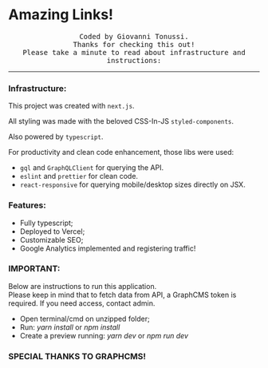 # Amazing Links!

<p align="center" style="text-align: center;">
  <samp>
    Coded by Giovanni Tonussi.<br>
    Thanks for checking this out!<br>
    Please take a minute to read about infrastructure and instructions:
  </samp>
</p>

---------------------------

### Infrastructure:

This project was created with ```next.js```.

All styling was made with the beloved CSS-In-JS ```styled-components```.

Also powered by ```typescript```.

For productivity and clean code enhancement, those libs were used:

- ```gql``` and ```GraphQLClient``` for querying the API.
- ```eslint``` and ```prettier``` for clean code.
- ```react-responsive``` for querying mobile/desktop sizes directly on JSX.

### Features:

- Fully typescript;
- Deployed to Vercel;
- Customizable SEO;
- Google Analytics implemented and registering traffic!

### IMPORTANT:

Below are instructions to run this application.<br />
Please keep in mind that to fetch data from API, a GraphCMS token is required. If you need access, contact admin.

- Open terminal/cmd on unzipped folder;
- Run: *yarn install* or *npm install*
- Create a preview running: *yarn dev* or *npm run dev*

### SPECIAL THANKS TO GRAPHCMS!
